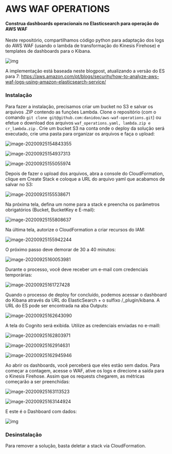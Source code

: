 

# AWS WAF OPERATIONS

#### Construa dashboards operacionais no Elasticsearch para operação do AWS WAF

Neste repositório, compartilhamos código python para adaptação dos logs do AWS WAF (usando o lambda de transformação do Kinesis Firehose) e templates de dashboards para o Kibana.

![img](assets/SETUP/dashboard1.png)



A implementação está baseada neste blogpost, atualizando a versão do ES para 7:
https://aws.amazon.com/pt/blogs/security/how-to-analyze-aws-waf-logs-using-amazon-elasticsearch-service/



### Instalação

Para fazer a instalação, precisamos criar um bucket no S3 e salvar os arquivos .ZIP contendo as funções Lambda. Clone o repositório (com o comando `git clone git@github.com:danidoo/aws-waf-operations.git`) ou efetue o download dos arquivos `waf_operations.yaml, lambda.zip e cr_lambda.zip` . Crie um bucket S3 na conta onde o deploy da solução será executado, crie uma pasta para organizar os arquivos e faça o upload:

![image-20200925154843355](assets/SETUP/image-20200925154843355.png)



![image-20200925154937313](assets/SETUP/image-20200925154937313.png)



![image-20200925155055974](assets/SETUP/image-20200925155055974.png)



Depois de fazer o upload dos arquivos, abra a console do CloudFormation, clique em Create Stack e coloque a URL do arquivo yaml que acabamos de salvar no S3:

![image-20200925155538671](assets/SETUP/image-20200925155538671.png)



Na próxima tela, defina um nome para a stack e preencha os parâmetros obrigatórios (Bucket, BucketKey e E-mail):

![image-20200925155808637](assets/SETUP/image-20200925155808637.png)



Na última tela, autorize o CloudFormation a criar recursos do IAM:

![image-20200925155942244](assets/SETUP/image-20200925155942244.png)



O próximo passo deve demorar de 30 a 40 minutos:

![image-20200925160053981](assets/SETUP/image-20200925160053981.png)



Durante o processo, você deve receber um e-mail com credenciais temporárias:

![image-20200925161727428](assets/SETUP/image-20200925161727428.png)



Quando o processo de deploy for concluído, podemos acessar o dashboard do Kibana através da URL do ElasticSearch + o sulfixo /_plugin/kibana. A URL do ES pode ser encontrada na aba Outputs:

![image-20200925162643090](assets/SETUP/image-20200925162643090.png)



A tela do Cognito será exibida. Utilize as credenciais enviadas no e-maill:

![image-20200925162803971](assets/SETUP/image-20200925162803971.png)



![image-20200925162914631](assets/SETUP/image-20200925162914631.png)



![image-20200925162945946](assets/SETUP/image-20200925162945946.png)



Ao abrir os dashboards, você perceberá que eles estão sem dados. Para começar a contagem, acesse o WAF, ative os logs e direcione a saída para o Kinesis Firehose. Assim que os requests chegarem, as métricas começarão a ser preenchidas:

![image-20200925163113523](assets/SETUP/image-20200925163113523.png)



![image-20200925163144924](assets/SETUP/image-20200925163144924.png)



E este é o Dashboard com dados:

![img](assets/SETUP/dashboard1.png)





### Desinstalação

Para remover a solução, basta deletar a stack via CloudFormation.